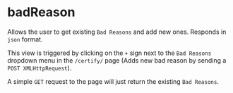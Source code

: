 # badReason

Allows the user to get existing `Bad Reasons` and add new ones.
Responds in ``json`` format.

This view is triggered by clicking on the `+` sign next to the
`Bad Reasons` dropdown menu  in the `/certify/` page
(Adds new bad reason by sending a ``POST XMLHttpRequest``).

A simple ``GET`` request to the page will just return the
existing `Bad Reasons`.
